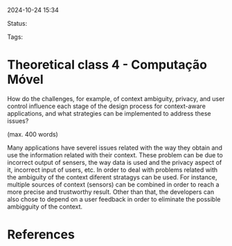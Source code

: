 2024-10-24 15:34

Status: 

Tags: 

# Theoretical class 4 - Computação Móvel
How do the challenges, for example, of context ambiguity, privacy, and user control influence each stage of the design process for context-aware applications, and what strategies can be implemented to address these issues?

(max. 400 words)

Many applications have severel issues related with the way they obtain and use the information related with their context. These problem can be due to incorrect output of sensers, the way data is used and the privacy aspect of it, incorrect input of users, etc.
In order to deal with problems related with the ambiguity of the context diferent stratagys can be used. For instance, multiple sources of context (sensors) can be combined in order to reach a more precise and trustworthy result. Other than that, the developers can also chose to depend on a user feedback in order to eliminate the possible ambigguity of the context. 




# References

